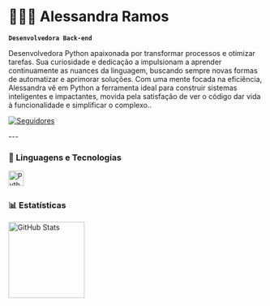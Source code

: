 # 👩🏻‍💻 Alessandra Ramos

**`Desenvolvedora Back-end`**

Desenvolvedora Python apaixonada por transformar processos e otimizar tarefas. Sua curiosidade e dedicação a impulsionam a aprender continuamente as nuances da linguagem, buscando sempre novas formas de automatizar e aprimorar soluções. Com uma mente focada na eficiência, Alessandra vê em Python a ferramenta ideal para construir sistemas inteligentes e impactantes, movida pela satisfação de ver o código dar vida à funcionalidade e simplificar o complexo..

<p align="left">
    <a href="https://github.com/alessandrasr">
        <img 
            alt="Seguidores" 
            title="Me siga no GitHub" 
            src="https://custom-icon-badges.demolab.com/github/followers/alessandrasr?color=236ad3&labelColor=1155ba&style=for-the-badge&logo=github&label=Seguidores&logoColor=white"
        />
    </a>
</p>
---

### 🤖 Linguagens e Tecnologias

<img 
    align="left" 
    alt="Python" 
    title="Python"
    width="30px" 
    style="padding-right: 10px;" 
    src="https://cdn.jsdelivr.net/gh/devicons/devicon@latest/icons/python/python-original.svg" 
/>

<br/>
<br/>

### 📊 Estatísticas

<p>
<img 
      align="left" 
      alt="GitHub Stats" 
      height="150" 
      src="https://github-readme-stats.vercel.app/api/top-langs/?username=alessandrasr&theme=tokyonight&layout=compact&custom_title=Tecnologias&langs_count=9" 
  />
</p>
